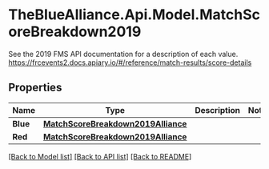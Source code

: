 # TheBlueAlliance.Api.Model.MatchScoreBreakdown2019
See the 2019 FMS API documentation for a description of each value. https://frcevents2.docs.apiary.io/#/reference/match-results/score-details

## Properties

Name | Type | Description | Notes
------------ | ------------- | ------------- | -------------
**Blue** | [**MatchScoreBreakdown2019Alliance**](MatchScoreBreakdown2019Alliance.md) |  | 
**Red** | [**MatchScoreBreakdown2019Alliance**](MatchScoreBreakdown2019Alliance.md) |  | 

[[Back to Model list]](../README.md#documentation-for-models) [[Back to API list]](../README.md#documentation-for-api-endpoints) [[Back to README]](../README.md)


